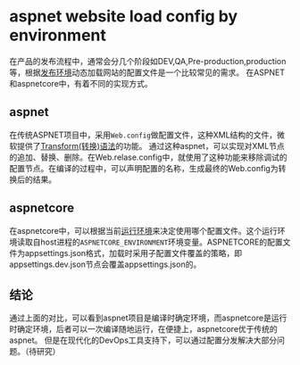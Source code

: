 # aspnet website load config by environment

在产品的发布流程中，通常会分几个阶段如DEV,QA,Pre-production,production等，根据[发布环境](https://en.wikipedia.org/wiki/Deployment_environment)动态加载网站的配置文件是一个比较常见的需求。
在ASPNET和aspnetcore中，有着不同的实现方式。

## aspnet

在传统ASPNET项目中，采用`Web.config`做配置文件，这种XML结构的文件，微软提供了[Transform(转换)语法](https://msdn.microsoft.com/en-us/library/dd465318(v=vs.100).aspx)的功能。
通过这种aspnet，可以实现对XML节点的追加、替换、删除。在Web.relase.config中，就使用了这种功能来移除调试的配置节点。在编译的过程中，可以声明配置的名称，生成最终的Web.config为转换后的结果。

## aspnetcore

在aspnetcore中，可以根据当前[运行环境](https://docs.microsoft.com/en-us/aspnet/core/fundamentals/environments)来决定使用哪个配置文件。这个运行环境读取自host进程的`ASPNETCORE_ENVIRONMENT`环境变量。ASPNETCORE的配置文件为appsettings.json格式，加载时采用子配置文件覆盖的策略，即appsettings.dev.json节点会覆盖appsettings.json的。

## 结论

通过上面的对比，可以看到aspnet项目是编译时确定环境，而aspnetcore是运行时确定环境，后者可以一次编译随地运行，在便捷上，aspnetcore优于传统的aspnet。
但是在现代化的DevOps工具支持下，可以通过配置分发解决大部分问题。（待研究）